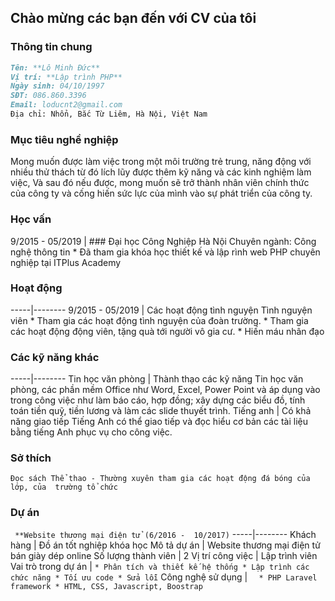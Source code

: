 ## Chào mừng các bạn đến với CV của tôi

### **Thông tin chung**

```markdown
Tên: **Lô Minh Đức**
Vị trí: **Lập trình PHP**
Ngày sinh: 04/10/1997
SĐT: 086.860.3396
Email: loducnt2@gmail.com
Địa chỉ: Nhổn, Bắc Từ Liêm, Hà Nội, Việt Nam 

```
### **Mục tiêu nghề nghiệp**

Mong muốn được làm việc trong một môi trường trẻ trung, năng động với nhiều thử thách từ đó lích lũy được thêm kỹ năng và các kinh nghiệm làm việc, Và sau đó nếu được, mong muốn sẽ trở thành nhân viên chính thức của công ty và cống hiến sức lực của mình vào sự phát triển của công ty.

### **Học vấn**

9/2015 - 05/2019 | ### Đại học Công Nghiệp Hà Nội
					Chuyên ngành: Công nghệ thông tin
					* Đã tham gia khóa học thiết kế và lập rình web PHP chuyên nghiệp tại ITPlus Academy


### **Hoạt động**

-----|--------
9/2015 - 05/2019 | Các hoạt động tình nguyện
					Tình nguyện viên
					* Tham gia các hoạt động tình nguyện của đoàn trường.
					* Tham gia các hoạt động động viên, tặng quà tới người vô gia cư.
					* Hiến máu nhân đạo


### **Các kỹ năng khác**

-----|--------
Tin học văn phòng | Thành thạo các kỹ năng Tin học văn phòng, các phần mềm Office như Word, Excel, Power Point 					và áp dụng vào trong công việc như làm báo cáo, hợp đồng; xây dựng các biểu đồ, tính 							toán tiền quỹ, tiền lương và làm các slide thuyết trình.
Tiếng anh | Có khả năng giao tiếp Tiếng Anh có thể giao tiếp và đọc hiểu cơ bản các tài liệu bằng tiếng Anh 					phục vụ cho công việc.

### **Sở thích**

`
Đọc sách
Thể thao - Thường xuyên tham gia các hoạt động đá bóng của lớp, của  trường tổ chức
`

### **Dự án**
` **Website thương mại điện tử
(6/2016 -  10/2017)`
-----|--------
Khách hàng | Đồ án tốt nghiệp khóa học
Mô tả dự án | 	Website thương mại điện tử bán giày dép online
Số lượng thành viên | 2
Vị trí công việc | Lập trình viên
Vai trò trong dự án | ` * Phân tích và thiết kế hệ thống
						* Lập trình các chức năng
						* Tối ưu code
						* Sửa lỗi `
 Công nghệ sử dụng | `  * PHP Laravel framework
						* HTML, CSS, Javascript, Boostrap`



